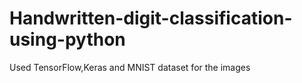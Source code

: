 # Handwritten-digit-classification-using-python

Used TensorFlow,Keras and MNIST dataset for the images
